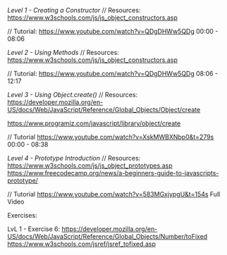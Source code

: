 *Level 1 - Creating a Constructor*
// Resources:
https://www.w3schools.com/js/js_object_constructors.asp

// Tutorial:
https://www.youtube.com/watch?v=QDgDHWw5QDg
00:00 - 08:06

*Level 2 - Using Methods*
// Resources:
https://www.w3schools.com/js/js_object_constructors.asp

// Tutorial:
https://www.youtube.com/watch?v=QDgDHWw5QDg
08:06 - 12:17

*Level 3 - Using Object.create()*
// Resources: 
https://developer.mozilla.org/en-US/docs/Web/JavaScript/Reference/Global_Objects/Object/create

https://www.programiz.com/javascript/library/object/create

// Tutorial
https://www.youtube.com/watch?v=XskMWBXNbp0&t=279s
00:00 - 08:38

*Level 4 - Prototype Introduction*
// Resources:
https://www.w3schools.com/js/js_object_prototypes.asp
https://www.freecodecamp.org/news/a-beginners-guide-to-javascripts-prototype/

// Tutorial
https://www.youtube.com/watch?v=583MGxjypgU&t=154s
Full Video


Exercises:

LvL 1 - Exercise 6:
https://developer.mozilla.org/en-US/docs/Web/JavaScript/Reference/Global_Objects/Number/toFixed
https://www.w3schools.com/jsref/jsref_tofixed.asp
